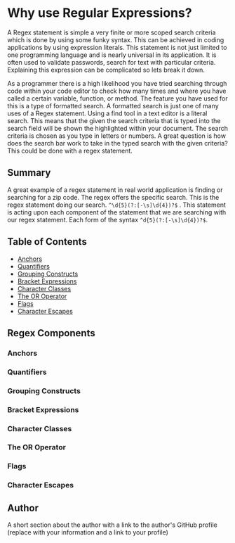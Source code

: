 # Why use Regular Expressions?

A Regex statement is simple a very finite or more scoped search criteria which is done by using some funky syntax. This can be achieved in coding applications by using expression literals. This statement is not just limited to one programming language and is nearly universal in its application. It is often used to validate passwords, search for text with particular criteria. Explaining this expression can be complicated so lets break it down. 

As a programmer there is a high likelihood you have tried searching through code within your code editor to check how many times and where you have called a certain variable, function, or method. The feature you have used for this is a type of formatted search. A formatted search is just one of many uses of a Regex statement. Using a find tool in a text editor is a literal search. This means that  the given the search criteria that is typed into the search field will be shown the highlighted within your document. The search criteria is chosen as you type in letters or numbers. A great question is how does the search bar work to take in the typed search with the given criteria? This could be done with a regex statement.

## Summary

A great example of a regex statement in real world application is finding or searching for a zip code. The regex offers the specific search. This is the regex statement doing our search. ```^\d{5}(?:[-\s]\d{4})?$``` . This statement is acting upon each component of the statement that we are searching with our regex statement. Each form of the syntax  ```^d{5}(?:[-\s]\d{4})?$```.

## Table of Contents

- [Anchors](#anchors)
- [Quantifiers](#quantifiers)
- [Grouping Constructs](#grouping-constructs)
- [Bracket Expressions](#bracket-expressions)
- [Character Classes](#character-classes)
- [The OR Operator](#the-or-operator)
- [Flags](#flags)
- [Character Escapes](#character-escapes)

## Regex Components

### Anchors

### Quantifiers

### Grouping Constructs

### Bracket Expressions

### Character Classes

### The OR Operator

### Flags

### Character Escapes

## Author

A short section about the author with a link to the author's GitHub profile (replace with your information and a link to your profile)
